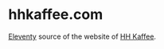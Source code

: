 # hhkaffee.com

[Eleventy](https://www.11ty.dev/) source of the website of [HH Kaffee](https://hhkaffee.com/).